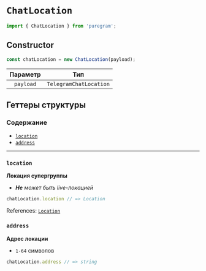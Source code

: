 # `ChatLocation`

```ts
import { ChatLocation } from 'puregram';
```

## Constructor

```ts
const chatLocation = new ChatLocation(payload);
```

| Параметр  |          Тип           |
| :-------: | :--------------------: |
| `payload` | `TelegramChatLocation` |

## Геттеры структуры

### Содержание

* [`location`](#location)
* [`address`](#address)

---

### `location`

**Локация супергруппы**

* _**Не** может быть live-локацией_

```ts
chatLocation.location // => Location
```

References: [`Location`](./location.md)

### `address`

**Адрес локации**

* `1-64` символов

```ts
chatLocation.address // => string
```